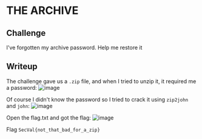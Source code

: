 # **THE ARCHIVE**
## **Challenge**
I've forgotten my archive password. Help me restore it

## **Writeup**
The challenge gave us a `.zip` file, and when I tried to unzip it, it required me a password:
![image](https://github.com/agj1ss/CTF_Write_up/assets/108376735/34edb054-1204-4053-8f2d-970d6e63b745)

Of course I didn't know the password so I tried to crack it using `zip2john` and `john`:
![image](https://github.com/agj1ss/CTF_Write_up/assets/108376735/39b82e2d-93eb-45ae-b3d6-60f9cbdbe2c8)

Open the flag.txt and got the flag:
![image](https://github.com/agj1ss/CTF_Write_up/assets/108376735/9b2597ac-7b97-432b-b49c-b8232590083b)


Flag `SecVal{not_that_bad_for_a_zip}`
